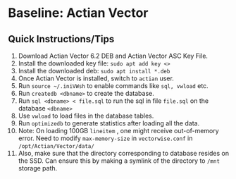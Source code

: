 # Baseline: Actian Vector

## Quick Instructions/Tips
1. Download Actian Vector 6.2 DEB and Actian Vector ASC Key File.
2. Install the downloaded key file:  `sudo apt add key <>`
3. Install the downloaded deb: `sudo apt install *.deb`
4. Once Actian Vector is installed, switch to `actian` user.
5. Run `source ~/.iniVWsh` to enable commands like `sql, vwload` etc.
6. Run `createdb <dbname>` to create the database.
7. Run `sql <dbname> < file.sql` to run the sql in file `file.sql` on the database `<dbname>`
8. Use `vwload` to load files in the database tables.
9. Run `optimizedb` to generate statistics after loading all the data.
10. Note: On loading 100GB `lineitem` , one might receive out-of-memory error. Need to modify `max-memory-size` in `vectorwise.conf`  in `/opt/Actian/Vector/data/`
11. Also, make sure that the directory corresponding to database resides on the SSD. Can ensure this by making a symlink of the directory to `/mnt` storage path.
